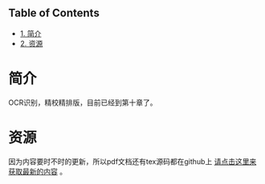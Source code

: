 <nav id="table-of-contents">
<h2>Table of Contents</h2>
<div id="text-table-of-contents">
<ul>
<li><a href="#orgheadline1">1. 简介</a></li>
<li><a href="#orgheadline2">2. 资源</a></li>
</ul>
</div>
</nav>


# 简介<a id="orgheadline1"></a>

OCR识别，精校精排版，目前已经到第十章了。

# 资源<a id="orgheadline2"></a>

因为内容要时不时的更新，所以pdf文档还有tex源码都在github上 [请点击这里来获取最新的内容](https://github.com/a358003542/feynman-lectures-one) 。